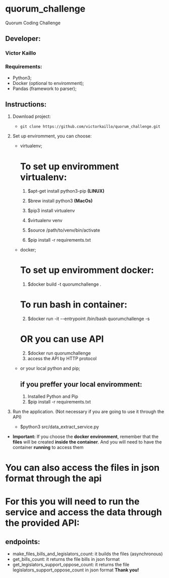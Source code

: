 # quorum_challenge
Quorum Coding Challenge
## Developer:
### Victor Kaillo


### Requirements:

* Python3;
* Docker (optional to enviromment);
* Pandas (framework to parser);


## Instructions:

1. Download project: 
	 - ```git clone https://github.com/victorkaillo/quorum_challenge.git```
	 

2. Set up enviromment, you can choose:
	- virtualenv;
		# To set up enviromment virtualenv:
		1. $apt-get install python3-pip **(LINUX)**
		1. $brew install python3 **(MacOs)**

		2. $pip3 install virtualenv
		3. $virtualenv venv
		4. $source /path/to/venv/bin/activate
		5. $pip install -r requirements.txt

	- docker;
		# To set up enviromment docker:
		1. $docker build -t quorumchallenge .
		# To run bash in container:

		2. $docker run -it --entrypoint /bin/bash quorumchallenge -s
        # OR you can use API
        2. $docker run quorumchallenge
        3. access the API by HTTP protocol


	- or your local python and pip;
		## if you preffer your local enviromment:
		1. Installed Python and Pip
		2. $pip install -r requirements.txt

3. Run the application. (Not necessary if you are going to use it through the API)
	- $python3 src/data_extract_service.py


* **Important:**  If you choose the **docker environment**, remember that the **files** will be created **inside the container**. And you will need to have the container **running** to access them

# You can also access the files in json format through the api
# For this you will need to run the service and access the data through the provided API:
## endpoints:
 - make_files_bills_and_legislators_count: it builds the files (asynchronous)
 - get_bills_count: it returns the file bills in json format
 - get_legislators_support_oppose_count: it returns the file legislators_support_oppose_count in json format
**Thank you!**

